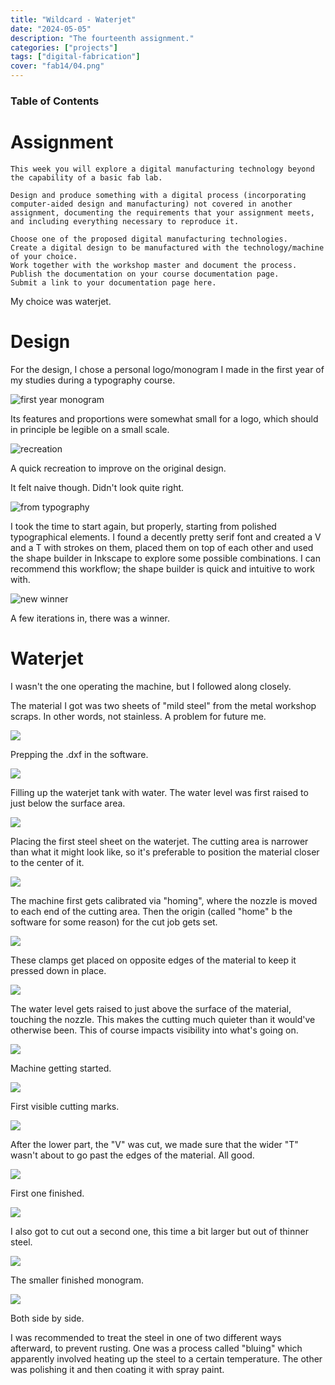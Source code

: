 ```yaml
---
title: "Wildcard - Waterjet"
date: "2024-05-05"
description: "The fourteenth assignment."
categories: ["projects"]
tags: ["digital-fabrication"]
cover: "fab14/04.png"
---
```


### Table of Contents

# Assignment

```
This week you will explore a digital manufacturing technology beyond the capability of a basic fab lab.

Design and produce something with a digital process (incorporating computer-aided design and manufacturing) not covered in another assignment, documenting the requirements that your assignment meets, and including everything necessary to reproduce it.

Choose one of the proposed digital manufacturing technologies.
Create a digital design to be manufactured with the technology/machine of your choice.
Work together with the workshop master and document the process.
Publish the documentation on your course documentation page.
Submit a link to your documentation page here.
```

My choice was waterjet. 

# Design

For the design, I chose a personal logo/monogram I made in the first year of my studies during a typography course. 

![first year monogram](fab14/01.png)

Its features and proportions were somewhat small for a logo, which should in principle be legible on a small scale. 

![recreation](fab14/02.png)

A quick recreation to improve on the original design.

It felt naive though. Didn't look quite right. 

![from typography](fab14/03.png)

I took the time to start again, but properly, starting from polished typographical elements. I found a decently pretty serif font and created a V and a T with strokes on them, placed them on top of each other and used the shape builder in Inkscape to explore some possible combinations. I can recommend this workflow; the shape builder is quick and intuitive to work with. 

![new winner](fab14/04.png)

A few iterations in, there was a winner. 

# Waterjet

I wasn't the one operating the machine, but I followed along closely. 

The material I got was two sheets of "mild steel" from the metal workshop scraps. In other words, not stainless. A problem for future me. 

![](fab14/02.jpg)

Prepping the .dxf in the software. 

![](fab14/03.jpg)

Filling up the waterjet tank with water. The water level was first raised to just below the surface area.

![](fab14/04.jpg)

Placing the first steel sheet on the waterjet. The cutting area is narrower than what it might look like, so it's preferable to position the material closer to the center of it.

![](fab14/05.jpg)

The machine first gets calibrated via "homing", where the nozzle is moved to each end of the cutting area. Then the origin (called "home" b the software for some reason) for the cut job gets set.

![](fab14/06.jpg)

These clamps get placed on opposite edges of the material to keep it pressed down in place.

![](fab14/07.jpg)

The water level gets raised to just above the surface of the material, touching the nozzle. This makes the cutting much quieter than it would've otherwise been. This of course impacts visibility into what's going on. 

![](fab14/08.jpg)

Machine getting started. 

![](fab14/09.jpg)

First visible cutting marks. 

![](fab14/10.jpg)

After the lower part, the "V" was cut, we made sure that the wider "T" wasn't about to go past the edges of the material. All good. 

![](fab14/11.jpg)

First one finished. 

![](fab14/12.jpg)

I also got to cut out a second one, this time a bit larger but out of thinner steel. 

![](fab14/13.jpg)

The smaller finished monogram. 

![](fab14/14.jpg)

Both side by side. 

I was recommended to treat the steel in one of two different ways afterward, to prevent rusting. One was a process called "bluing" which apparently involved heating up the steel to a certain temperature. The other was polishing it and then coating it with spray paint. 
